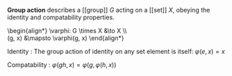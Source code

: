 **Group action** describes a [[group]] $G$ acting on a [[set]] $X$, obeying the identity and compatability properties.

\begin{align\*}
\varphi: G \times X &\to X \\\\\
(g, x) &\mapsto \varphi(g, x)
\end{align\*}

Identity
: The group action of identity on any set element is itself: $\varphi(e, x)=x$

Compatability
: $\varphi(gh, x)= \varphi(g, \varphi(h, x))$